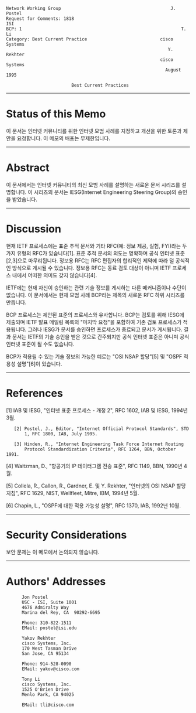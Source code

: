 

```text
Network Working Group                                          J. Postel
Request for Comments: 1818                                           ISI
BCP: 1                                                             T. Li
Category: Best Current Practice                            cisco Systems
                                                              Y. Rekhter
                                                           cisco Systems
                                                             August 1995

                         Best Current Practices
```

---
# **Status of this Memo**

이 문서는 인터넷 커뮤니티를 위한 인터넷 모범 사례를 지정하고 개선을 위한 토론과 제안을 요청합니다. 이 메모의 배포는 무제한입니다.

---
# **Abstract**

이 문서에서는 인터넷 커뮤니티의 최신 모범 사례를 설명하는 새로운 문서 시리즈를 설명합니다. 이 시리즈의 문서는 IESG\(Internet Engineering Steering Group\)의 승인을 받았습니다.

---
# **Discussion**

현재 IETF 프로세스에는 표준 추적 문서와 기타 RFC\(예: 정보 제공, 실험, FYI\)라는 두 가지 유형의 RFC가 있습니다\[1\]. 표준 추적 문서의 의도는 명확하며 공식 인터넷 표준\[2,3\]으로 마무리됩니다. 정보용 RFC는 RFC 편집자의 합리적인 제약에 따라 덜 공식적인 방식으로 게시될 수 있습니다. 정보용 RFC는 동료 검토 대상이 아니며 IETF 프로세스 내에서 어떠한 의미도 갖지 않습니다\[4\].

IETF에는 현재 자신이 승인하는 관련 기술 정보를 게시하는 다른 메커니즘이나 수단이 없습니다. 이 문서에서는 현재 모범 사례 BCP라는 제목의 새로운 RFC 하위 시리즈를 만듭니다.

BCP 프로세스는 제안된 표준의 프로세스와 유사합니다. BCP는 검토를 위해 IESG에 제출되며 IETF 발표 메일링 목록의 "마지막 요청"을 포함하여 기존 검토 프로세스가 적용됩니다. 그러나 IESG가 문서를 승인하면 프로세스가 종료되고 문서가 게시됩니다. 결과 문서는 IETF의 기술 승인을 받은 것으로 간주되지만 공식 인터넷 표준은 아니며 공식 인터넷 표준이 될 수도 없습니다.

BCP가 적용될 수 있는 기술 정보의 가능한 예로는 "OSI NSAP 할당"\[5\] 및 "OSPF 적용성 설명"\[6\]이 있습니다.

---
# **References**

\[1\] IAB 및 IESG, "인터넷 표준 프로세스 - 개정 2", RFC 1602, IAB 및 IESG, 1994년 3월.

```text
   [2] Postel, J., Editor, "Internet Official Protocol Standards", STD
       1, RFC 1800, IAB, July 1995.

   [3] Hinden, R., "Internet Engineering Task Force Internet Routing
       Protocol Standardization Criteria", RFC 1264, BBN, October 1991.
```

\[4\] Waitzman, D., "항공기의 IP 데이터그램 전송 표준", RFC 1149, BBN, 1990년 4월.

\[5\] Collela, R., Callon, R., Gardner, E. 및 Y. Rekhter, "인터넷의 OSI NSAP 할당 지침", RFC 1629, NIST, Wellfleet, Mitre, IBM, 1994년 5월.

\[6\] Chapin, L., "OSPF에 대한 적용 가능성 설명", RFC 1370, IAB, 1992년 10월.

---
# **Security Considerations**

보안 문제는 이 메모에서 논의되지 않습니다.

---
# **Authors' Addresses**

```text
      Jon Postel
      USC - ISI, Suite 1001
      4676 Admiralty Way
      Marina del Rey, CA  90292-6695

      Phone: 310-822-1511
      EMail: postel@isi.edu

      Yakov Rekhter
      cisco Systems, Inc.
      170 West Tasman Drive
      San Jose, CA 95134

      Phone: 914-528-0090
      EMail: yakov@cisco.com

      Tony Li
      cisco Systems, Inc.
      1525 O'Brien Drive
      Menlo Park, CA 94025

      EMail: tli@cisco.com
```